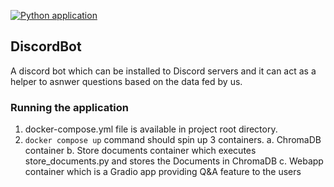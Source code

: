 [![Python application](https://github.com/bnarasimha/DiscordBot/actions/workflows/python-app.yml/badge.svg)](https://github.com/bnarasimha/DiscordBot/actions/workflows/python-app.yml)

## DiscordBot
A discord bot which can be installed to Discord servers and it can act as a helper to asnwer questions based on the data fed by us.

### Running the application
1. docker-compose.yml file is available in project root directory. 
2. ```docker compose up``` command should spin up 3 containers. 
    a. ChromaDB container
    b. Store documents container which executes store_documents.py and stores the Documents in ChromaDB
    c. Webapp container which is a Gradio app providing Q&A feature to the users
